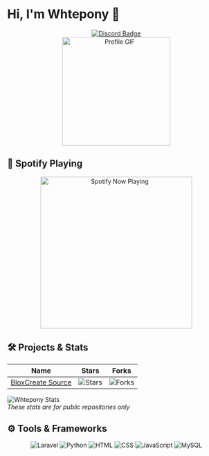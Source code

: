 # Hi, I'm Whtepony 👋

<p align="center">
  <a href="https://discordapp.com/users/143100394627792897">
    <img src="https://img.shields.io/badge/Discord-7289DA?style=for-the-badge&logo=discord&logoColor=white" alt="Discord Badge">
  </a>
  <br>
  <img src="https://static.wikia.nocookie.net/themiddle/images/c/ce/Tumblr_o96nhfT5Fi1rt41g1o1_500.gif/revision/latest/scale-to-width-down/500?cb=20231028133904" width="250" alt="Profile GIF">
</p>

## 🎵 Spotify Playing

<p align="center">
  <img src="https://spotify-now-playing-seven-beta.vercel.app/api/spotify" alt="Spotify Now Playing" width="350" />
</p>

## 🛠️ Projects & Stats

<p align="center">
  <table>
    <thead>
      <tr>
        <th><b>Name</b></th>
        <th><b>Stars</b></th>
        <th><b>Forks</b></th>
      </tr>
    </thead>
    <tbody>
      <tr>
        <td><a href="https://github.com/whtepony/BloxCreate-Source">BloxCreate Source</a></td>
        <td><img alt="Stars" src="https://img.shields.io/github/stars/whtepony/BloxCreate-Source?style=flat-square&labelColor=343b41"/></td>
        <td><img alt="Forks" src="https://img.shields.io/github/forks/whtepony/BloxCreate-Source?style=flat-square&labelColor=343b41"/></td>
      </tr>
    </tbody>
  </table>

  <p>
    <img src="https://stats-zlcx-whteponys-projects.vercel.app/api?username=whtepony&show_icons=true&theme=gotham" alt="Whtepony Stats" />
    <br>
    <i>These stats are for public repositories only</i>
  </p>
</p>

## ⚙️ Tools & Frameworks

<p align="center">
  <img alt="Laravel" src="https://img.shields.io/badge/Laravel-FF2D20?style=for-the-badge&logo=laravel&logoColor=white" />
  <img alt="Python" src="https://img.shields.io/badge/Python-3776AB?style=for-the-badge&logo=python&logoColor=white" />
  <img alt="HTML" src="https://img.shields.io/badge/HTML-239120?style=for-the-badge&logo=html5&logoColor=white" />
  <img alt="CSS" src="https://img.shields.io/badge/CSS-239120?style=for-the-badge&logo=css3&logoColor=white" />
  <img alt="JavaScript" src="https://img.shields.io/badge/JavaScript-F7DF1E?style=for-the-badge&logo=javascript&logoColor=black" />
  <img alt="MySQL" src="https://img.shields.io/badge/MySQL-00000F?style=for-the-badge&logo=mysql&logoColor=white" />
</p>
